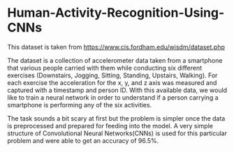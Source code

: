 # Human-Activity-Recognition-Using-CNNs
This dataset is taken from https://www.cis.fordham.edu/wisdm/dataset.php 

The dataset is a collection of accelerometer data taken from a smartphone that various people carried with them while conducting six different exercises (Downstairs, Jogging, Sitting, Standing, Upstairs, Walking). For each exercise the acceleration for the x, y, and z axis was measured and captured with a timestamp and person ID. With this available data, we would like to train a neural network in order to understand if a person carrying a smartphone is performing any of the six activities.

The task sounds a bit scary at first but the problem is simpler once the data is preprocessed and prepared for feeding into the model. A very simple structure of Convolutional Neural Networks(CNNs) is used for this particular problem and were able to get an accuracy of 96.5%.
